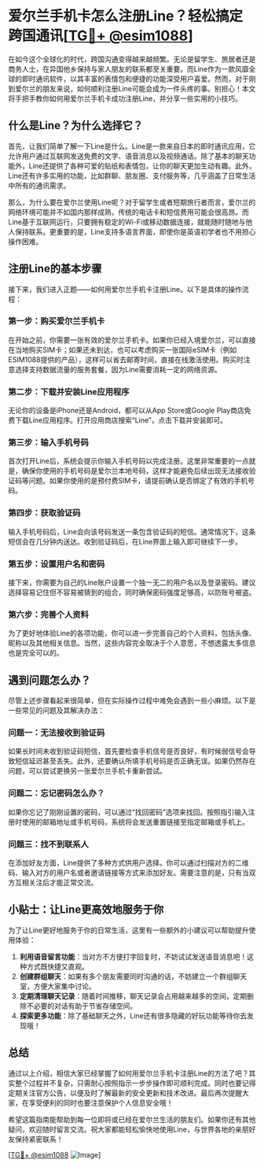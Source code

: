 # 爱尔兰手机卡怎么注册Line？轻松搞定跨国通讯[[TG💪+ @esim1088](https://t.me/s/esim1088)]

在如今这个全球化的时代，跨国沟通变得越来越频繁。无论是留学生、旅居者还是商务人士，在异国他乡保持与家人朋友的联系都至关重要。而Line作为一款风靡全球的即时通讯软件，以其丰富的表情包和便捷的功能深受用户喜爱。然而，对于刚到爱尔兰的朋友来说，如何顺利注册Line可能会成为一件头疼的事。别担心！本文将手把手教你如何用爱尔兰手机卡成功注册Line，并分享一些实用的小技巧。

## 什么是Line？为什么选择它？

首先，让我们简单了解一下Line是什么。Line是一款来自日本的即时通讯应用，它允许用户通过互联网发送免费的文字、语音消息以及视频通话。除了基本的聊天功能外，Line还提供了各种可爱的贴纸和表情包，让你的聊天更加生动有趣。此外，Line还有许多实用的功能，比如群聊、朋友圈、支付服务等，几乎涵盖了日常生活中所有的通讯需求。

那么，为什么要在爱尔兰使用Line呢？对于留学生或者短期旅行者而言，爱尔兰的网络环境可能并不如国内那样成熟，传统的电话卡和短信费用可能会很高昂。而Line基于互联网运行，只要拥有稳定的Wi-Fi或移动数据连接，就能随时随地与他人保持联系。更重要的是，Line支持多语言界面，即使你是英语初学者也不用担心操作困难。

## 注册Line的基本步骤

接下来，我们进入正题——如何用爱尔兰手机卡注册Line。以下是具体的操作流程：

### 第一步：购买爱尔兰手机卡
在开始之前，你需要一张有效的爱尔兰手机卡。如果你已经入境爱尔兰，可以直接在当地购买SIM卡；如果还未到达，也可以考虑购买一张国际eSIM卡（例如ESIM1088提供的产品），这样可以省去邮寄时间，直接在线激活使用。购买时注意选择支持数据流量的服务套餐，因为Line需要消耗一定的网络资源。

### 第二步：下载并安装Line应用程序
无论你的设备是iPhone还是Android，都可以从App Store或Google Play商店免费下载Line应用程序。打开应用商店搜索“Line”，点击下载并安装即可。

### 第三步：输入手机号码
首次打开Line后，系统会提示你输入手机号码以完成注册。这里非常重要的一点就是，确保你使用的手机号码是爱尔兰本地号码，这样才能避免后续出现无法接收验证码等问题。如果你使用的是预付费SIM卡，请提前确认是否绑定了有效的手机号码。

### 第四步：获取验证码
输入手机号码后，Line会向该号码发送一条包含验证码的短信。通常情况下，这条短信会在几分钟内送达。收到验证码后，在Line界面上输入即可继续下一步。

### 第五步：设置用户名和密码
接下来，你需要为自己的Line账户设置一个独一无二的用户名以及登录密码。建议选择容易记住但不容易被猜到的组合，同时确保密码强度足够高，以防账号被盗。

### 第六步：完善个人资料
为了更好地体验Line的各项功能，你可以进一步完善自己的个人资料，包括头像、昵称以及其他相关信息。当然，这些内容完全取决于个人意愿，不想透露太多信息也是完全可以的。

## 遇到问题怎么办？

尽管上述步骤看起来很简单，但在实际操作过程中难免会遇到一些小麻烦。以下是一些常见的问题及其解决办法：

### 问题一：无法接收到验证码
如果长时间未收到验证码短信，首先要检查手机信号是否良好，有时候弱信号会导致短信延迟甚至丢失。此外，还要确认所填手机号码是否正确无误。如果仍然存在问题，可以尝试更换另一张爱尔兰手机卡重新尝试。

### 问题二：忘记密码怎么办？
如果你忘记了刚刚设置的密码，可以通过“找回密码”选项来找回。按照指引输入注册时使用的邮箱地址或手机号码，系统将会发送重置链接至指定邮箱或手机上。

### 问题三：找不到联系人
在添加好友方面，Line提供了多种方式供用户选择。你可以通过扫描对方的二维码、输入对方的用户名或者邀请链接等方式来添加好友。需要注意的是，只有当双方互相关注后才能正常交流。

## 小贴士：让Line更高效地服务于你

为了让Line更好地服务于你的日常生活，这里有一些额外的小建议可以帮助提升使用体验：

1. **利用语音留言功能**：当对方不方便打字回复时，不妨试试发送语音消息吧！这种方式既快捷又直观。
2. **创建群组聊天**：如果有多个朋友需要同时沟通的话，不妨建立一个群组聊天室，方便大家集中讨论。
3. **定期清理聊天记录**：随着时间推移，聊天记录会占用越来越多的空间，定期删除不必要的对话有助于节省存储空间。
4. **探索更多功能**：除了基础聊天之外，Line还有很多隐藏的好玩功能等待你去发现哦！

## 总结

通过以上介绍，相信大家已经掌握了如何用爱尔兰手机卡注册Line的方法了吧？其实整个过程并不复杂，只需耐心按照指示一步步操作即可顺利完成。同时也要记得定期关注官方公告，以便及时了解最新的安全更新和技术改进。最后再次提醒大家，在享受便利的同时也要注意保护个人信息安全哦！

希望这篇指南能帮助到每一位即将或已经在爱尔兰生活的朋友们。如果你还有其他疑问，欢迎随时留言交流。祝大家都能轻松愉快地使用Line，与世界各地的亲朋好友保持紧密联系！

[[TG💪+ @esim1088](https://t.me/s/esim1088) ![Image](https://i.postimg.cc/4NQfJmqS/Snipaste-2025-05-13-00-14-12.png)]